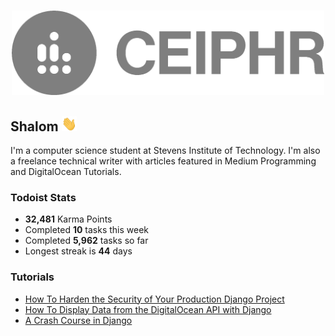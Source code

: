 
<h3 align="center">
  <a href="https://www.ceiphr.com/">
    <img width="500px" alt="Profile Logo" src="readme-banner.png">
  </a>
</h3>

## Shalom <a href="https://youtu.be/phIWJsqk7_o"> <img height="24px" src="wave.gif" /> </a>

I'm a computer science student at Stevens Institute of Technology. I'm also a freelance technical writer with articles featured in Medium Programming and DigitalOcean Tutorials.

<!--<a href="https://github.com/ceiphr?tab=repositories&type=source">
  <img alt="Language Stats" src="https://github-readme-stats.vercel.app/api/top-langs/?username=ceiphr&count_private=true&hide=html&layout=compact&theme=dark&hide_border=true&hide_title=true&bg_color=0d1117">
</a>-->

### Todoist Stats
<!-- TODO-IST:START -->
-  **32,481** Karma Points           
-  Completed **10** tasks this week           
-  Completed **5,962** tasks so far           
-  Longest streak is **44** days
<!-- TODO-IST:END -->

### Tutorials
<!-- BLOG-POST-LIST:START -->
- [How To Harden the Security of Your Production Django Project](https://www.ceiphr.com/how-to-harden-your-production-django-project/)
- [How To Display Data from the DigitalOcean API with Django](https://www.ceiphr.com/how-to-display-data-from-the-digitalocean-api-with-django/)
- [A Crash Course in Django](https://www.ceiphr.com/a-crash-course-in-django/)
<!-- BLOG-POST-LIST:END -->
